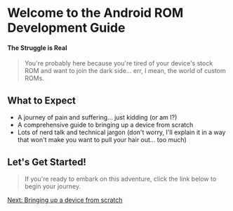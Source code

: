 **Welcome to the Android ROM Development Guide**
==============================================

#### The Struggle is Real

> You're probably here because you're tired of your device's stock ROM and want to join the dark side... err, I mean, the world of custom ROMs.

**What to Expect**
-----------------

* A journey of pain and suffering... just kidding (or am I?)
* A comprehensive guide to bringing up a device from scratch
* Lots of nerd talk and technical jargon (don't worry, I'll explain it in a way that won't make you want to pull your hair out... too much)

**Let's Get Started!**
----------------------

> If you're ready to embark on this adventure, click the link below to begin your journey.

[Next: Bringing up a device from scratch](/wiki/imy-bringup/Episode-1/bringup)
